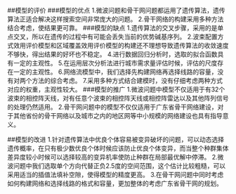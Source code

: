 ##模型的评价
###模型的优点
1.微波问题和骨干网问题都运用了遗传算法，遗传算法正适合解决这样搜索空间非常庞大的问题。
2.骨干网络的构建采用多种方法结合考虑，使结果更可靠。
###模型的缺点
1.遗传算法的交叉步骤，采用的是单点交叉，所以在遗传的过程中有可能会丢失当前的优势碱基序列。
2.波束配置方式效用评价模型和区域覆盖效用评价模型的构建还不理想导致遗传算法的收敛速度不够快，得出结果的好坏也不稳定。
4.进行数据回归分析时，选取的拟合函数具有一定的主观性。
5.在运用层次分析法进行城市需求量评估时候，评估的尺度存在一定的主观性。
6.网络流模型中，我们选择先构建网络再选择线路的容量，没有对两个方法的综合考虑。
7.采用多种方式结合建模时，没有仔细考虑两种方式对应的权重，主观性较大。
###模型的推广
1.微波问题中模型不仅适用于有32个波束的相控阵天线，对有任意个波束的相控阵天线或相控阵雷达以及其他阵列信号的处理仍然适用。
2.骨干网问题中的模型不仅仅适用于广东省骨干网络建设，对于其他省份的骨干网络以及城市之内的地区网等中小规模的网络建设也具有指导意义。

##模型的改进
1.针对遗传算法中优良个体容易被变异破坏的问题，可以动态选择遗传概率，在只有极少数优良个体时候应该防止优良个体变异，而当整个种群集体差异度较小时候可以选择较高的变异机率使防止种群在局部最优解中停滞。
2.微波问题中我们选取单个方向代替正负2.5度的空间范围，这个估计比较粗糙，可以采用适当的插值法填补空隙，使得模型的精度更高。
3.在骨干网问题中同时考虑如何构建网络和选择线路的格式和容量，更加整体的考虑广东省骨干网的规划。
